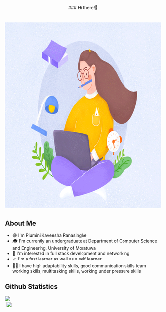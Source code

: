 <div align="center">
### Hi there!👋
</div>

<h1 align="center">
    <img src="https://raw.githubusercontent.com/KaveeshaPiumini/KaveeshaPiumini/master/assets/profile.gif" 
         alt="greeting gif"
         height="600"
         width="600" />
</h1>

## About Me
- 😄 I'm Piumini Kaveesha Ranasinghe
- 🎓 I'm currently an undergraduate at Department of Computer Science and Engineering, University of Moratuwa
- 🙋 I'm interested in full stack development and networking
- 📈 I'm a fast learner as well as a self learner
- 👩‍💻 I have high adaptability skills, good communication skills team working skills, multitasking skills, working under pressure skills

## Github Statistics

<div style="max-width: 1050px; margin: 8px auto 10px auto;">
  <div>
    <div style="display: block;">
      <img src = "https://github-readme-stats.vercel.app/api?username=KaveeshaPiumini&show_icons=true&line_height=27count_private=true&theme=github_dark&include_all_commits=true&count_private=true" style="  max-width: 100%; height: auto;">
    </div>
    <div style="display: block;">
      <img src = "https://github-readme-stats.vercel.app/api/top-langs/?username=KaveeshaPiumini&layout=compact&theme=github_dark" style="  max-width: 100%; height: 209px; margin-left:5px;">
    </div>
  </div>
</div>

<!--
**KaveeshaPiumini/KaveeshaPiumini** is a ✨ _special_ ✨ repository because its `README.md` (this file) appears on your GitHub profile.

Here are some ideas to get you started:

- 🔭 I’m currently working on ...
- 🌱 I’m currently learning ...
- 👯 I’m looking to collaborate on ...
- 🤔 I’m looking for help with ...
- 💬 Ask me about ...
- 📫 How to reach me: ...
- 😄 Pronouns: ...
- ⚡ Fun fact: ...
-->

